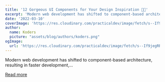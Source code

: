```yaml
---
title: '12 Gorgeous UI Components for Your Design Inspiration 🎨✨'
excerpt: 'Modern web development has shifted to component-based architecture, resulting in faster development,...'
date: '2022-03-10'
coverImage: 'https://res.cloudinary.com/practicaldev/image/fetch/s--If9jegRR--/c_imagga_scale,f_auto,fl_progressive,h_420,q_auto,w_1000/https://dev-to-uploads.s3.amazonaws.com/uploads/articles/wc1yc9m48zjeiwtelghg.png'
author:
  name: Koders
  picture: "assets/blog/authors/koders.png"
ogImage:
  url: 'https://res.cloudinary.com/practicaldev/image/fetch/s--If9jegRR--/c_imagga_scale,f_auto,fl_progressive,h_420,q_auto,w_1000/https://dev-to-uploads.s3.amazonaws.com/uploads/articles/wc1yc9m48zjeiwtelghg.png'
---
```


Modern web development has shifted to component-based architecture, resulting in faster development,...

[Read more](https://dev.to/madza/12-gorgeous-ui-components-for-your-design-inspiration-3feh)
